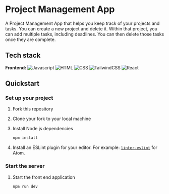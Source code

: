 # Project Management App

A Project Management App that helps you keep track of your projects and tasks. You can create a new project and delete it. Within that project, you can add multiple tasks, including deadlines. You can then delete those tasks once they are complete.

## Tech stack

**Frontend:**
![Javascript](https://img.shields.io/badge/Javascript-yellow?logo=javascript)
![HTML](https://img.shields.io/badge/HTML-orange?logo=HTML)
![CSS](https://img.shields.io/badge/CSS-blue?logo=CSS)
![TailwindCSS](https://img.shields.io/badge/Tailwind-turquoise?logo=TailwindCSS)
![React](https://img.shields.io/badge/React-grey?logo=React)

## Quickstart

### Set up your project

1. Fork this repository
2. Clone your fork to your local machine
3. Install Node.js dependencies

   ```bash
   npm install
   ```

4. Install an ESLint plugin for your editor. For example: [`linter-eslint`](https://github.com/AtomLinter/linter-eslint) for Atom.

### Start the server

1. Start the front end application

   ```bash
   npm run dev
   ```
